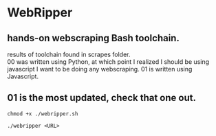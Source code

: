 # WebRipper
## hands-on webscraping Bash toolchain.
results of toolchain found in scrapes folder.  
00 was written using Python, at which point I realized I should be using javascript I want to be doing any webscraping.
01 is written using Javascript.

## 01 is the most updated, check that one out.
``
chmod +x ./webripper.sh
``
  
``
./webripper <URL>
``
